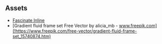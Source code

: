 ## Assets
- [Fascinate Inline](https://fonts.google.com/specimen/Fascinate+Inline)
- [Gradient fluid frame set Free Vector by alicia_mb - www.freepik.com](!https://www.freepik.com/free-vector/gradient-fluid-frame-set_15740874.htm)